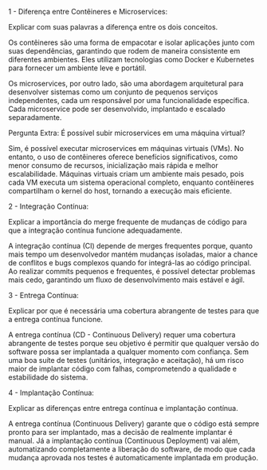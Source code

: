 1 - Diferença entre Contêineres e Microservices:

Explicar com suas palavras a diferença entre os dois conceitos.

Os contêineres são uma forma de empacotar e isolar aplicações junto com suas dependências, garantindo que rodem de maneira consistente em diferentes ambientes. Eles utilizam tecnologias como Docker e Kubernetes para fornecer um ambiente leve e portátil.

Os microservices, por outro lado, são uma abordagem arquitetural para desenvolver sistemas como um conjunto de pequenos serviços independentes, cada um responsável por uma funcionalidade específica. Cada microservice pode ser desenvolvido, implantado e escalado separadamente.

Pergunta Extra: É possível subir microservices em uma máquina virtual?

Sim, é possível executar microservices em máquinas virtuais (VMs). No entanto, o uso de contêineres oferece benefícios significativos, como menor consumo de recursos, inicialização mais rápida e melhor escalabilidade. Máquinas virtuais criam um ambiente mais pesado, pois cada VM executa um sistema operacional completo, enquanto contêineres compartilham o kernel do host, tornando a execução mais eficiente.


2 - Integração Contínua:

Explicar a importância do merge frequente de mudanças de código para que a integração contínua funcione adequadamente.

A integração contínua (CI) depende de merges frequentes porque, quanto mais tempo um desenvolvedor mantém mudanças isoladas, maior a chance de conflitos e bugs complexos quando for integrá-las ao código principal. Ao realizar commits pequenos e frequentes, é possível detectar problemas mais cedo, garantindo um fluxo de desenvolvimento mais estável e ágil.


3 - Entrega Contínua:

Explicar por que é necessária uma cobertura abrangente de testes para que a entrega contínua funcione.

A entrega contínua (CD - Continuous Delivery) requer uma cobertura abrangente de testes porque seu objetivo é permitir que qualquer versão do software possa ser implantada a qualquer momento com confiança. Sem uma boa suíte de testes (unitários, integração e aceitação), há um risco maior de implantar código com falhas, comprometendo a qualidade e estabilidade do sistema.


4 - Implantação Contínua:

Explicar as diferenças entre entrega contínua e implantação contínua.

A entrega contínua (Continuous Delivery) garante que o código está sempre pronto para ser implantado, mas a decisão de realmente implantar é manual. Já a implantação contínua (Continuous Deployment) vai além, automatizando completamente a liberação do software, de modo que cada mudança aprovada nos testes é automaticamente implantada em produção.